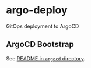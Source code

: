 # argo-deploy

GitOps deployment to ArgoCD

## ArgoCD Bootstrap

See [README in `argocd` directory](argocd/README.md).
